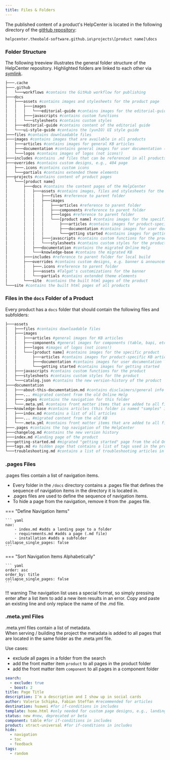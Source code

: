 ```yaml
---
title: Files & Folders
---
```


The published content of a product's HelpCenter is located in the following directory of the [gitHub repository](https://github.com/theobald-software/helpcenter.theobald-software.github.io):

```
helpcenter.theobald-software.github.io\projects\[product name]\docs
```

### Folder Structure

The following treeview illustrates the general folder structure of the HelpCenter repository.
Highlighted folders are linked to each other via [symlink](symlinks.md).

``` bash hl_lines="12 14 15 16 17 19 25 27 28 29 38 40"
├───.cache
├───.github
│   └───workflows #contains the GitHub workflow for publishing
├───docs
│   ├───assets #contains images and stylesheets for the product page
│   │   ├───images
│   │   │   └───editorial-guide #contains images for the editorial-guide
│   │   ├───javascripts #contains custom functions
│   │   └───stylesheets #contains custom styles
│   ├───editorial-guide #contains content of the editorial guide
│   └───ui-style-guide #contains the (yunIO) UI style guide
├───files #contains downloadable files
├───images #contains images that are available in all products
│   ├───articles #contains images for general KB articles
│   ├───documentation #contains general images for user documentation (components)
│   └───logos #contains images of logos (not icons!)
├───includes #contains .md files that can be referenced in all products
├───overrides #contains custom designs, e.g., 404 page
│   ├───.icons #contains custom icons
│   └───partials #contains extended theme elements
├───projects #contains content of product pages
│   └───[product name]
│       ├───docs #contains the content pages of the HelpCenter
│       │   ├───assets #contains images, files and stylesheets for the product
│       │   │   ├───files #reference to parent folder
│       │   │   ├───images 
│       │   │   │   ├───articles #reference to parent folder
│       │   │   │   ├───components #reference to parent folder
│       │   │   │   ├───logos #reference to parent folder
│       │   │   │   └───[product name] #contains images for the specific product
│       │   │   │       ├───articles #contains images for product-specific KB articles
│       │   │   │       ├───documentation #contains images for user documentation
│       │   │   │       └───getting started #contains images for getting started
│       │   │   ├───javascripts #contains custom functions for the product
│       │   │   └───stylesheets #contains custom styles for the product
│       │   ├───documentation #contains the migrated Online Help
│       │   └───knowledge-base #contains the migrated KB
│       ├───includes #reference to parent folder for local build
│       ├───overrides #contains custom designs, e.g. banner & announcements
│       │   ├───.icons #reference to parent folder
│       │   ├───assets #Talgat's customizations for the banner
│       │   └───partials #contains extended theme elements
│       └───site  #contains the built html pages of the product
└───site #contains the built html pages of all products
```

### Files in the `docs` Folder of a Product

Every product has a `docs` folder that should contain the following files and subfolders:

``` bash hl_lines="2 4 5 6"
├───assets
│   ├───files #contains downloadable files
│   ├───images
│   │   ├───articles #general images for KB articles
│   │   ├───components #general images for components (table, bapi, etc.)
│   │   ├───logos #images of logos (not icons!)
│   │	└───[product name] #contains images for the specific product
│   │    	├───articles #contains images for product-specific KB articles
│   │    	├───documentation #contains images for user documentation
│   │    	└───getting started #contains images for getting started
│   ├───javascripts #contains custom functions for the product
│   ├───stylesheets #contains custom styles for the product
│   └───catalog.json #contains the new version-history of the product
├───documentation
│   ├───about-this-documentation.md #contains disclaimers/general info about documentation
│   ├───... #migrated content from the old Online Help
│   ├───.pages #contains the navigation for this folder
│   └───.meta.yml #contains front matter items that are added to all files in this folder
├───knowledge-base #contains articles (this folder is named "samples" in ERPConnect)
│   ├───index.md #contains a list of all articles
│   ├───... #migrated content from the old KB
│   └───.meta.yml #contains front matter items that are added to all files in this folder
├───.pages #contains the top navigation of the HelpCenter
├───changelog.md #contains the new version history
├───index.md #landing page of the product
├───getting-started.md #migrated "getting started" page from the old Online Help (if getting started consists of multiple pages, create a folder instead)
├───tags.md #a hidden page that contains a list of tags used in the product
└───troubleshooting.md #contains a list of troubleshooting articles in jitbit
```


### .pages Files

.pages files contain a list of navigation items.

- Every folder in the `/docs` directory contains a .pages file that defines the sequence of navigation items in the directory it is located in. 
- .pages files are used to define the sequence of navigation items.
- To hide a page from the navigation, remove it from the .pages file. 

=== "Define Navigation Items"

	``` yaml
	nav:
		- index.md #adds a landing page to a folder
		- requirements.md #adds a page (.md file)
		- installation #adds a subfolder
	collapse_single_pages: false 
	```

=== "Sort Navigation Items Alphabetically"

	``` yaml
	order: asc
	order_by: title
	collapse_single_pages: false
	```
	
!!! warning 
	The navigation list uses a special format, so simply pressing enter after a list item to add a new item results in an error.
	Copy and paste an existing line and only replace the name of the .md file.


### .meta.yml Files

.meta.yml files contain a list of metadata.<br>
When serving / building the project the metadata is added to all pages that are located in the same folder as the .meta.yml file.

Use cases:

- exclude all pages in a folder from the search 
- add the front matter item `product` to all pages in the product folder
- add the front matter item `component` to all pages in a component folder


``` yaml title="List of Front Matter Items"
search: 
  - exclude: true
  - boost: 2
title: Page Title
description: I’m a description and I show up in social cards
author: Valerie Schipka, Fabian Steffan #recommended for articles
destination: huawei #for if-conditions in includes
template: home.html #only needed for custom page designs, e.g., landing page
status: new #new, deprecated or beta 
component: table #for if-conditions in includes
product: xtract-universal #for if-conditions in includes
hide:
  - navigation
  - toc
  - feedback
tags:
  - random
```
